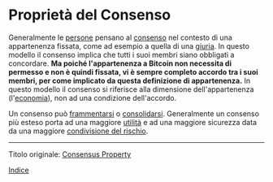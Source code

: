 # Proprietà del Consenso



Generalmente le [persone](ch101-glossary.md#persona) pensano al [consenso](ch101-glossary.md#consenso) nel contesto di una appartenenza fissata, come ad esempio a quella di una [giuria](https://en.wikipedia.org/wiki/Hung_jury). In questo modello il consenso implica che tutti i suoi membri siano obbligati a concordare. **Ma poiché l'appartenenza a Bitcoin non necessita di permesso e non è quindi fissata, vi è sempre completo accordo tra i suoi membri, per come implicato da questa definizione di appartenenza.** In questo modello il consenso si riferisce alla dimensione dell'appartenenza (l'[economia](ch101-glossary.md#economia)), non ad una condizione dell'accordo.

Un consenso può [frammentarsi](ch021-fragmentation-principle.md) o [consolidarsi](ch020-consolidation-principle.md). Generalmente un consenso più esteso porta ad una maggiore [utilità](ch101-glossary.md#utilità) e ad una maggiore sicurezza data da una maggiore [condivisione del rischio](ch016-risk-sharing-principle.md). 

---

Titolo originale: [Consensus Property](https://github.com/libbitcoin/libbitcoin-system/wiki/Consensus-Property)

[Indice](/README.md)
